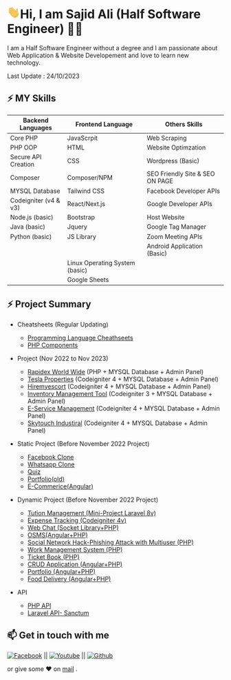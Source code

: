 
# <img src="https://raw.githubusercontent.com/ABSphreak/ABSphreak/master/gifs/Hi.gif" width="30px">Hi, I am Sajid Ali (Half Software Engineer) 👨‍💻

I am a Half Software Engineer without a degree and I am passionate about Web Application & Website Developement and love to learn new technology.

Last Update : 24/10/2023
## ⚡ MY Skills
| Backend Languages     |  Frontend Language   | Others Skills         |
|-----------------------|----------------------|-----------------------|
| Core PHP              | JavaScrpit           | Web Scraping
| PHP OOP               | HTML                 | Website Optimzation
| Secure API Creation   | CSS                  | Wordpress (Basic)
| Composer              | Composer/NPM         | SEO Friendly Site & SEO ON PAGE 
| MYSQL Database        | Tailwind CSS         | Facebook Developer APIs
| Codeigniter (v4 & v3) | React/Next.js        | Google Developer APIs
| Node.js (basic)       | Bootstrap            | Host Website
| Java (basic)          | Jquery               | Google Tag Manager
| Python (basic)        | JS Library           | Zoom Meeting APIs
|                       |                      | Android Application (Basic)
                                               | Linux Operating System (basic)
                                               | Google Sheets


## ⚡ Project Summary 

* Cheatsheets (Regular Updating)
  * <a href="https://github.com/dontKnew/cheatsheet">Programming Language Cheathseets</a> 
  * <a href="https://github.com/dontKnew/components-php">PHP Components</a> 

 * Project (Nov 2022 to Nov 2023)
    * [Rapidex World Wide](https://rapidexworldwide.com) (PHP + MYSQL Database + Admin Panel)
    * [Tesla Properties](http://teslaproperties.ae) (Codeigniter 4 + MYSQL Database + Admin Panel)
    * [Hiremyescort](https://www.hiremyescort.com/) (Codeigniter 4 + MYSQL Database + Admin Panel)
    * [Inventory Management Tool](https://www.mauliuniforms.com/) (Codeigniter 3 + MYSQL Database + Admin Panel)
    * [E-Service Management](https://eserviceapartments.com/) (Codeigniter 4 + MYSQL Database + Admin Panel)
    * [Skytouch Industiral](https://sktindustrialstore.com/) (Codeigniter 4 + MYSQL Database + Admin Panel)
      
* Static Project (Before November 2022 Project)
  * <a href="https://github.com/dontKnew/facebook"> Facebook Clone </a> 
  * <a href="https://github.com/dontKnew/whatsapp"> Whatsapp Clone </a> 
  * <a href="https://github.com/dontKnew/WorkManagementSystem"> Quiz </a> 
  * <a href="https://github.com/dontKnew/myself"> Portfolio(old) </a>
  * <a href="https://github.com/dontKnew/e-commerce"> E-Commerice(Angular) </a>
  
* Dynamic Project (Before November 2022 Project)
  * <a href="https://github.com/dontKnew/Laravel-ORM-CRUD-with-Auth-Breeze"> Tution Management (Mini-Project Laravel 8v) </a> 
  * <a href="https://github.com/dontKnew/Expense-Tracking-codeigniter-4"> Expense Tracking (Codeigniter 4v) </a> 
  * <a href="https://github.com/dontKnew/web-chat-with-php-socket"> Web Chat (Socket Library+PHP)</a> 
  * <a href="https://github.com/dontKnew/osms"> OSMS(Angular+PHP)</a> 
  * <a href="https://github.com/dontKnew/SNH/"> Social Network Hack-Phishing Attack with Multiuser (PHP) </a> 
  * <a href="https://github.com/dontKnew/WMS"> Work Management System (PHP)</a> 
  * <a href="https://github.com/dontKnew/Ticketbook"> Ticket Book (PHP) </a> 
  * <a href="https://github.com/dontKnew/AngularCRUD">CRUD Application (Angular+PHP) </a> 
  * <a href="https://github.com/dontKnew/portfolio"> Portfolio (Angular+PHP) </a> 
  * <a href="https://github.com/dontKnew/food-delivery"> Food Delivery (Angular+PHP) </a>
  
* API
  * <a href="https://github.com/dontKnew/PHPAPI">PHP API </a> 
  * <a href="https://github.com/dontKnew/laravel-API-with-Sanctum">Laravel API- Sanctum</a> 
  
 
## 📫 Get in touch with me
[![Facebook](https://img.shields.io/badge/facebook-0077B5?style=for-the-badge&logo=facebook&logoColor=white)](https://www.facebook.com/people/Failure-B%C3%B8y/100023854041628/) || [![Youtube](https://img.shields.io/badge/youtube-DD0031?style=for-the-badge&logo=youtube&logoColor=white)](https://www.youtube.com/channel/UCx17TpbQ8JoQ-EdeltD1LIA) || [![Github](https://img.shields.io/badge/github%20-%23121011.svg?&style=for-the-badge&logo=github&logoColor=white)](https://github.com/dontknew)


 or give some ♥ on [mail](mailto:sajid.phpmaster@gmail.com) .


<!-- ![visitors](https://visitor-badge.glitch.me/badge?page_id=dont/knew) -->
